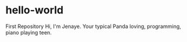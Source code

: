# hello-world
First Repository 
Hi, I'm Jenaye. Your typical Panda loving, programming, piano playing teen.
